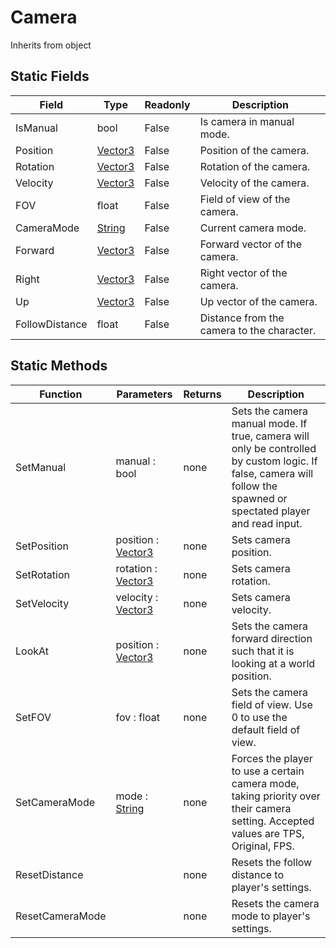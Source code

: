# Camera
Inherits from object
## Static Fields
|Field|Type|Readonly|Description|
|---|---|---|---|
|IsManual|bool|False|Is camera in manual mode.|
|Position|[Vector3](../objects/Vector3.md)|False|Position of the camera.|
|Rotation|[Vector3](../objects/Vector3.md)|False|Rotation of the camera.|
|Velocity|[Vector3](../objects/Vector3.md)|False|Velocity of the camera.|
|FOV|float|False|Field of view of the camera.|
|CameraMode|[String](../static/String.md)|False|Current camera mode.|
|Forward|[Vector3](../objects/Vector3.md)|False|Forward vector of the camera.|
|Right|[Vector3](../objects/Vector3.md)|False|Right vector of the camera.|
|Up|[Vector3](../objects/Vector3.md)|False|Up vector of the camera.|
|FollowDistance|float|False|Distance from the camera to the character.|
## Static Methods
|Function|Parameters|Returns|Description|
|---|---|---|---|
|SetManual|manual : bool|none|Sets the camera manual mode. If true, camera will only be controlled by custom logic. If false, camera will follow the spawned or spectated player and read input.|
|SetPosition|position : [Vector3](../objects/Vector3.md)|none|Sets camera position.|
|SetRotation|rotation : [Vector3](../objects/Vector3.md)|none|Sets camera rotation.|
|SetVelocity|velocity : [Vector3](../objects/Vector3.md)|none|Sets camera velocity.|
|LookAt|position : [Vector3](../objects/Vector3.md)|none|Sets the camera forward direction such that it is looking at a world position.|
|SetFOV|fov : float|none|Sets the camera field of view. Use 0 to use the default field of view.|
|SetCameraMode|mode : [String](../static/String.md)|none|Forces the player to use a certain camera mode, taking priority over their camera setting. Accepted values are TPS, Original, FPS.|
|ResetDistance||none|Resets the follow distance to player's settings.|
|ResetCameraMode||none|Resets the camera mode to player's settings.|
